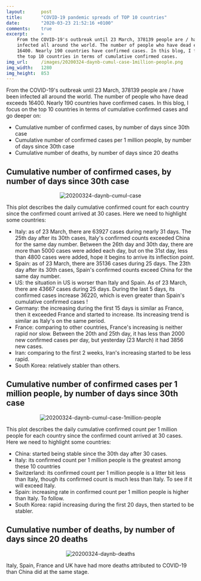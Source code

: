 ```yaml
---
layout:      post
title:       "COVID-19 pandemic spreads of TOP 10 countries"
date:        "2020-03-23 21:52:16 +0100"
comments:    true
excerpt:     >
    From the COVID-19's outbreak until 23 March, 378139 people are / have been
    infected all around the world. The number of people who have dead exceeds
    16400. Nearly 190 countries have confirmed cases. In this blog, I focus on
    the top 10 countries in terms of cumulative confirmed cases.
img_url:     /images/20200324-daynb-cumul-case-1million-people.png
img_width:   1280
img_height:  853
---
```


From the COVID-19's outbreak until 23 March, 378139 people are / have been
infected all around the world. The number of people who have dead exceeds 16400.
Nearly 190 countries have confirmed cases. In this blog, I focus on the top 10
countries in terms of cumulative confirmed cases and go deeper on:
- Cumulative number of confirmed cases, by number of days since 30th case
- Cumulative number of confirmed cases per 1 million people, by number of days since 30th case
- Cumulative number of deaths, by number of days since 20 deaths

## Cumulative number of confirmed cases, by number of days since 30th case

<p align="center">
  <img alt="20200324-daynb-cumul-case"
  src="{{ site.baseurl }}/images/20200324-daynb-cumul-case.png"/>
</p>

This plot describes the daily cumulative confirmed count for each country since the confirmed count arrived at 30 cases. Here we need to highlight some countries:

- Italy: as of 23 March, there are 63927 cases during nearly 31 days. The 25th day after its 30th cases, Italy's confirmed counts exceeded China for the same day number. Between the 26th day and 30th day, there are more than 5000 cases were added each day, but on the 31st day, less than 4800 cases were added, hope it begins to arrive its inflection point.
- Spain: as of 23 March, there are 35136 cases during 25 days. The 23th day after its 30th cases, Spain's confirmed counts exceed China for the same day number.
- US: the situation in US is worser than Italy and Spain. As of 23 March, there are 43667 cases during 25 days. During the last 5 days, its confirmed cases increase 36220, which is even greater than Spain's cumulative confirmed cases !
- Germany: the increasing during the first 15 days is similar as France, then it exceeded France and started to increase. Its increasing trend is similar as Italy's on the same period.
- France: comparing to other countries, France's increasing is neither rapid nor slow. Between the 20th and 25th day, it has less than 2000 new confirmed cases per day, but yesterday (23 March) it had 3856 new cases.
- Iran: comparing to the first 2 weeks, Iran's increasing started to be less rapid.
- South Korea: relatively stabler than others.

## Cumulative number of confirmed cases per 1 million people, by number of days since 30th case

<p align="center">
  <img alt="20200324-daynb-cumul-case-1million-people"
  src="{{ site.baseurl }}/images/20200324-daynb-cumul-case-1million-people.png"/>
</p>

This plot describes the daily cumulative confirmed count per 1 million people for each country since the confirmed count arrived at 30 cases. Here we need to highlight some countries:
- China: started being stable since the 30th day after 30 cases.
- Italy: its confirmed count per 1 million people is the greatest among these 10 countries
- Switzerland: its confirmed count per 1 million people is a litter bit less than Italy, though its confirmed count is much less than Italy. To see if it will exceed Italy.
- Spain: increasing rate in confirmed count per 1 million people is higher than Italy. To follow.
- South Korea: rapid increasing during the first 20 days, then started to be stabler.

## Cumulative number of deaths, by number of days since 20 deaths

<p align="center">
  <img alt="20200324-daynb-deaths"
  src="{{ site.baseurl }}/images/20200324-daynb-deaths.png"/>
</p>

Italy, Spain, France and UK have had more deaths attributed to COVID-19 than China did at the same stage.
